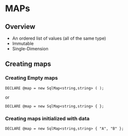# MAPs

## Overview

* An ordered list of values (all of the same type)
* Immutable
* Single-Dimension


## Creating maps

### Creating Empty maps

```
DECLARE @map = new SqlMap<string,string> ( );
```
or

```
DECLARE @map = new SqlMap<string,string> { };
```

### Creating maps initialized with data

```
DECLARE @map = new SqlMap<string,string> { "A", "B" };
```

